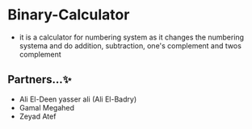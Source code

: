 # Binary-Calculator
- it is a calculator for numbering system as it changes the numbering systema and do addition, subtraction, one's complement and twos complement
## Partners...✨
- Ali El-Deen yasser ali (Ali El-Badry)
- Gamal Megahed
- Zeyad Atef
